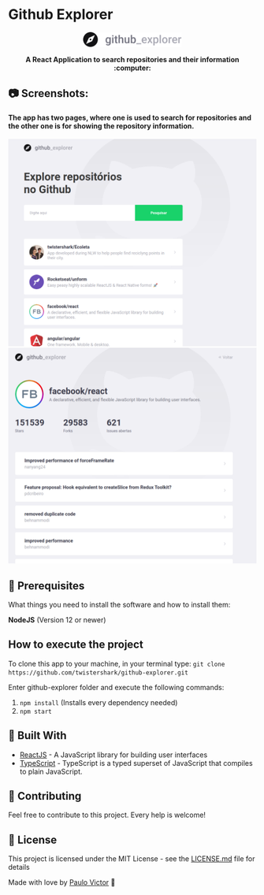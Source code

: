 # Github Explorer
<p align="center">
  <img src="https://github.com/twistershark/github-explorer/blob/master/src/assets/logo.svg" width="200px" >
</p>
<p align="center">
  <strong>A React Application to search repositories and their information :computer: </strong>
</p>
 

## 📷 Screenshots:

#### The app has two pages, where one is used to search for repositories and the other one is for showing the repository information.

 <p align="center">
 <img src="https://github.com/twistershark/github-explorer/blob/master/uploads/dashboard.png" alt="dashboard" /> 
 <img src="https://github.com/twistershark/github-explorer/blob/master/uploads/repository.png" alt="repository" />
</p>

## 📃 Prerequisites

What things you need to install the software and how to install them:

__NodeJS__ (Version 12 or newer)

## How to execute the project
To clone this app to your machine, in your terminal type:
```git clone https://github.com/twistershark/github-explorer.git``` 

Enter github-explorer folder and execute the following commands:
1. ```npm install``` (Installs every dependency needed)
2. ```npm start```


## 🔨 Built With

* [ReactJS](https://reactjs.org/) - A JavaScript library for building user interfaces
* [TypeScript](https://www.typescriptlang.org/) - TypeScript is a typed superset of JavaScript that compiles to plain JavaScript.

## 🤝 Contributing

Feel free to contribute to this project. Every help is welcome!


## 📄 License

This project is licensed under the MIT License - see the [LICENSE.md](https://github.com/twistershark/github-explorer/blob/master/LICENSE) file for details

Made with love by <a href="https://github.com/twistershark">Paulo Victor</a> :rocket:
